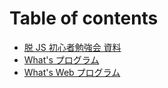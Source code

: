 # Table of contents

* [脱 JS 初心者勉強会 資料](README.md)
* [What's プログラム](01-WhatsProgram.md)
* [What's Web プログラム](02-WhatsWebProgramming.md)
